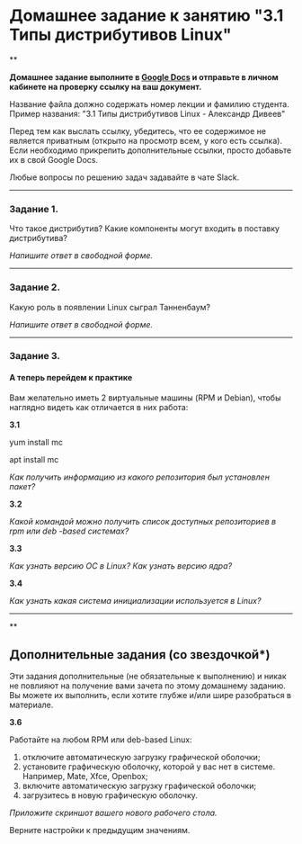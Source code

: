 # Домашнее задание к занятию "3.1 Типы дистрибутивов Linux"

**

**Домашнее задание выполните в [Google Docs](https://docs.google.com/) и отправьте в личном кабинете на проверку ссылку на ваш документ.** 

Название файла должно содержать номер лекции и фамилию студента. Пример названия: "3.1 Типы дистрибутивов Linux - Александр Дивеев"

Перед тем как выслать ссылку, убедитесь, что ее содержимое не является приватным (открыто на просмотр всем, у кого есть ссылка). Если необходимо прикрепить дополнительные ссылки, просто добавьте их в свой Google Docs.

Любые вопросы по решению задач задавайте в чате Slack.

---

### Задание 1.

Что такое дистрибутив? Какие компоненты могут входить в поставку дистрибутива?

*Напишите ответ в свободной форме.*

---

### Задание 2.

Какую роль в появлении Linux сыграл Танненбаум?

*Напишите ответ в свободной форме.*

---

### Задание 3. 


#### А теперь перейдем к практике

Вам желательно иметь 2 виртуальные машины (RPM и Debian), чтобы наглядно видеть как отличается в них работа:

**3.1** 

yum install mc

apt install mc

*Как получить информацию из какого репозитория был установлен пакет?*

**3.2** 

*Какой командой можно получить список доступных репозиториев в rpm или deb -based системах?*

**3.3**

*Как узнать версию ОС в Linux? Как узнать версию ядра?*

**3.4**

*Как узнать какая система инициализации используется в Linux?* 

---

**

## Дополнительные задания (со звездочкой*)
Эти задания дополнительные (не обязательные к выполнению) и никак не повлияют на получение вами зачета по этому домашнему заданию. Вы можете их выполнить, если хотите глубже и/или шире разобраться в материале.

**3.6**

Работайте на любом RPM или deb-based Linux:

1) отключите автоматическую загрузку графической оболочки;
2) установите графическую оболочку, которой у вас нет в системе. Например, Mate, Xfce, Openbox;
3) включите автоматическую загрузку графической оболочки;
4) загрузитесь в новую графическую оболочку.

*Приложите скриншот вашего нового рабочего стола.*

Верните настройки к предыдущим значениям.

